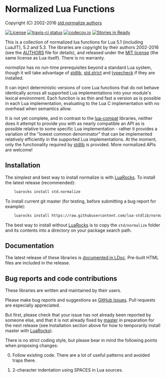 Normalized Lua Functions
========================

Copyright (C) 2002-2016 [std.normalize authors][authors]

[![License](https://img.shields.io/:license-mit-blue.svg)](https://mit-license.org)
[![travis-ci status](https://secure.travis-ci.org/lua-stdlib/normalize.png?branch=master)](https://travis-ci.org/lua-stdlib/normalize/builds)
[![codecov.io](https://codecov.io/gh/lua-stdlib/normalize/branch/master/graph/badge.svg)](https://codecov.io/gh/lua-stdlib/normalize)
[![Stories in Ready](https://badge.waffle.io/lua-stdlib/normalize.png?label=ready&title=Ready)](https://waffle.io/lua-stdlib/normalize)


This is a collection of normalized lua functions for Lua 5.1 (including
LuaJIT), 5.2 and 5.3. The libraries are copyright by their authors
2002-2016 (see the [AUTHORS][] file for details), and released under the
[MIT license][mit] (the same license as Lua itself). There is no warranty.

_normalize_ has no run-time prerequisites beyond a standard Lua system,
though it will take advantage of [stdlib][], [std.strict][] and [typecheck][]
if they are installed.

It can inject deterministic versions of core Lua functions that do not
behave identically across all supported Lua implementations into your
module's lexical environment.  Each function is as thin and fast a
version as is possible in each Lua implementation, evaluating to the
Lua C implementation with no overhead when semantics allow.

It is not yet complete, and in contrast to the [lua-compat][] libraries,
neither does it attempt to provide you with as nearly compatible an API
as is possible relative to some specific Lua implementation - rather it
provides a variation of the "lowest common denominator" that can be
implemented relatively efficiently in the supported Lua implementations.
At the moment, only the functionality required by [stdlib][] is
provided.  More normalized APIs are welcome!

[authors]: https://github.com/lua-stdlib/normalize/blob/master/AUTHORS.md
[github]: https://github.com/lua-stdlib/normalize/ "Github repository"
[lua]: https://www.lua.org "The Lua Project"
[lua-compat]: https://github.com/keplerproject/lua-compat-5.3 "Lua 5.3ish API"
[mit]: https://mit-license.org "MIT License"
[stdlib]: https://github.com/lua-stdlib/lua-stdlib "Standard Lua Libraries"
[std.strict]: https://github.com/lua-stdlib/strict "strict variables"
[typecheck]: https://github.com/gvvaughan/typecheck "function type checks"


Installation
------------

The simplest and best way to install normalize is with [LuaRocks][]. To
install the latest release (recommended):

```bash
    luarocks install std.normalize
```

To install current git master (for testing, before submitting a bug
report for example):

```bash
    luarocks install https://raw.githubusercontent.com/lua-stdlib/normalize/master/normalize-git-1.rockspec
```

The best way to install without [LuaRocks][] is to copy the `std/normalize`
folder and its contents into a directory on your package search path.

[luarocks]: https://www.luarocks.org "Lua package manager"


Documentation
-------------

The latest release of these libraries is [documented in LDoc][github.io].
Pre-built HTML files are included in the release.

[github.io]: https://lua-stdlib.github.io/normalize


Bug reports and code contributions
----------------------------------

These libraries are written and maintained by their users.

Please make bug reports and suggestions as [GitHub Issues][issues].
Pull requests are especially appreciated.

But first, please check that your issue has not already been reported by
someone else, and that it is not already fixed by [master][github] in
preparation for the next release (see Installation section above for how
to temporarily install master with [LuaRocks][]).

There is no strict coding style, but please bear in mind the following
points when proposing changes:

0. Follow existing code. There are a lot of useful patterns and avoided
   traps there.

1. 2-character indentation using SPACES in Lua sources.

[issues]: https://github.com/lua-stdlib/normalize/issues
